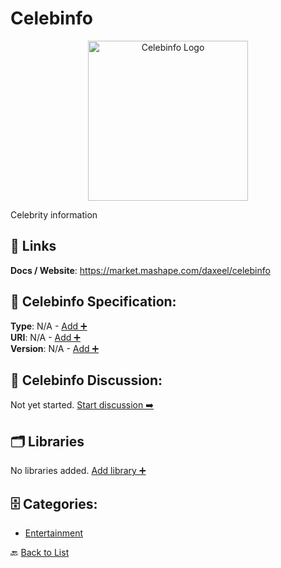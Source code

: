# Celebinfo
<p align="center">
    <img width="256" src="https://raw.githubusercontent.com/apis-list/apis-list/main/apis/celebinfo/logo_256x256.png" alt="Celebinfo Logo"/>
</p>
Celebrity information

##  🔗 Links
**Docs / Website**: https://market.mashape.com/daxeel/celebinfo

## 🧬 Celebinfo Specification:
**Type**: N/A - [Add ➕](https://github.com/apis-list/apis-list/edit/main/apis.yaml#2697)  
**URI**: N/A - [Add ➕](https://github.com/apis-list/apis-list/edit/main/apis.yaml#2697)  
**Version**: N/A - [Add ➕](https://github.com/apis-list/apis-list/edit/main/apis.yaml#2697)

## 💬 Celebinfo Discussion:
Not yet started. [Start discussion ➡️](https://github.com/apis-list/apis-list/discussions/new)

## 🗂️ Libraries

No libraries added. [Add library ➕](https://github.com/apis-list/apis-list/edit/main/apis.yaml#2697)    


## 🗄️ Categories:
- [Entertainment](https://github.com/apis-list/apis-list#entertainment-)

🔙  [Back to List](https://github.com/apis-list/apis-list)
